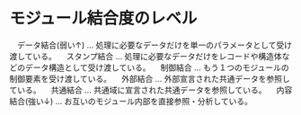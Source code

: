 # モジュール結合度のレベル
　データ結合(弱い↑) … 処理に必要なデータだけを単一のパラメータとして受け渡している。
　スタンプ結合 … 処理に必要なデータだけをレコードや構造体などのデータ構造として受け渡している。
　制御結合 …  もう１つのモジュールの制御要素を受け渡している。
　外部結合 … 外部宣言された共通データを参照している。
　共通結合 … 共通域に宣言された共通データを参照している。
　内容結合(強い↓) … お互いのモジュール内部を直接参照・分析している。
